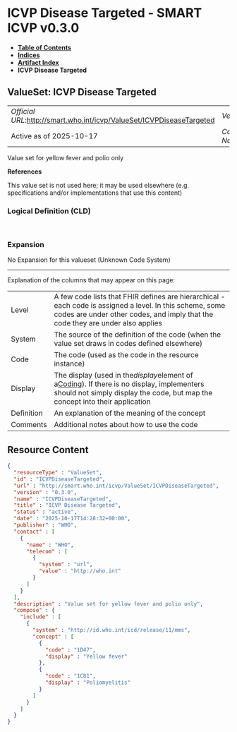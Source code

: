 # ICVP Disease Targeted - SMART ICVP v0.3.0

* [**Table of Contents**](toc.md)
* [**Indices**](indices.md)
* [**Artifact Index**](artifacts.md)
* **ICVP Disease Targeted**

## ValueSet: ICVP Disease Targeted 

| | |
| :--- | :--- |
| *Official URL*:http://smart.who.int/icvp/ValueSet/ICVPDiseaseTargeted | *Version*:0.3.0 |
| Active as of 2025-10-17 | *Computable Name*:ICVPDiseaseTargeted |

 
Value set for yellow fever and polio only 

 **References** 

This value set is not used here; it may be used elsewhere (e.g. specifications and/or implementations that use this content)

### Logical Definition (CLD)

 

### Expansion

No Expansion for this valueset (Unknown Code System)

-------

 Explanation of the columns that may appear on this page: 

| | |
| :--- | :--- |
| Level | A few code lists that FHIR defines are hierarchical - each code is assigned a level. In this scheme, some codes are under other codes, and imply that the code they are under also applies |
| System | The source of the definition of the code (when the value set draws in codes defined elsewhere) |
| Code | The code (used as the code in the resource instance) |
| Display | The display (used in the*display*element of a[Coding](http://hl7.org/fhir/R4/datatypes.html#Coding)). If there is no display, implementers should not simply display the code, but map the concept into their application |
| Definition | An explanation of the meaning of the concept |
| Comments | Additional notes about how to use the code |



## Resource Content

```json
{
  "resourceType" : "ValueSet",
  "id" : "ICVPDiseaseTargeted",
  "url" : "http://smart.who.int/icvp/ValueSet/ICVPDiseaseTargeted",
  "version" : "0.3.0",
  "name" : "ICVPDiseaseTargeted",
  "title" : "ICVP Disease Targeted",
  "status" : "active",
  "date" : "2025-10-17T14:28:32+00:00",
  "publisher" : "WHO",
  "contact" : [
    {
      "name" : "WHO",
      "telecom" : [
        {
          "system" : "url",
          "value" : "http://who.int"
        }
      ]
    }
  ],
  "description" : "Value set for yellow fever and polio only",
  "compose" : {
    "include" : [
      {
        "system" : "http://id.who.int/icd/release/11/mms",
        "concept" : [
          {
            "code" : "1D47",
            "display" : "Yellow fever"
          },
          {
            "code" : "1C81",
            "display" : "Poliomyelitis"
          }
        ]
      }
    ]
  }
}

```
